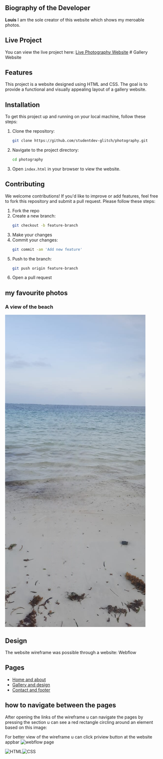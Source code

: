 ## Biography of the Developer
**Louis** I am the sole creator of this website which shows my meroable photos.


## Live Project
You can view the live project here: [Live Photography Website](https://your-live-project-link.github.io) # Gallery Website

## Features
This project is a website designed using HTML and CSS. The goal is to provide a functional and visually appealing layout of a gallery website.

## Installation
To get this project up and running on your local machine, follow these steps:

1. Clone the repository:
    ```sh
    git clone https://github.com/studentdev-glitch/photography.git
    ```
2. Navigate to the project directory:
    ```sh
    cd photography
    ```
3. Open `index.html` in your browser to view the website.

## Contributing
We welcome contributions! If you'd like to improve or add features, feel free to fork this repository and submit a pull request. Please follow these steps:

1. Fork the repo
2. Create a new branch:
    ```sh
    git checkout -b feature-branch
    ```
3. Make your changes
4. Commit your changes:
    ```sh
    git commit -am 'Add new feature'
    ```
5. Push to the branch:
    ```sh
    git push origin feature-branch
    ```
6. Open a pull request
## my favourite photos
### A view of the beach
![webflow page](./folder/mombasa.png)

## Design
The website wireframe was possible through a website: Webflow
## Pages

- [Home and about](https://preview.webflow.com/preview/kevins-fresh-site-ea13e4?utm_medium=preview_link&utm_source=designer&utm_content=kevins-fresh-site-ea13e4&preview=b967a23a59af3264eaf223874f874616&workflow=preview)
- [Gallery and design](https://preview.webflow.com/preview/gallery-and-design-page?utm_medium=preview_link&utm_source=designer&utm_content=gallery-and-design-page&preview=c0e45533cf4f730bf75b8ad03c64b3e1&workflow=preview)
- [Contact and footer](https://preview.webflow.com/preview/contact-and-footer-937b87?utm_medium=preview_link&utm_source=designer&utm_content=contact-and-footer-937b87&preview=43b206ffd36a5b98ed47a962728c8912&workflow=preview)

## how to navigate between the pages
After opening the links of the wireframe u can navigate the pages by pressing the section u can see a red rectangle circling around an element based on this image:

For better view of the wireframe u can click priview button at the website appbar
![webflow page](./folder/info.png)

![HTML](https://img.shields.io/badge/HTML-5-orange?style=for-the-badge&logo=html5&logoColor=white)![CSS](https://img.shields.io/badge/CSS-3-blue?style=for-the-badge&logo=css3&logoColor=white)

